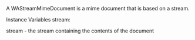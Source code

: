 A WAStreamMimeDocument is a mime document that is based on a stream.

Instance Variables
	stream:		<ReadStream>

stream
	- the stream containing the contents of the document
